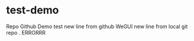 # test-demo
Repo Github Demo test 
new line from github WeGUI
new line from local git repo .
ERRORRR

